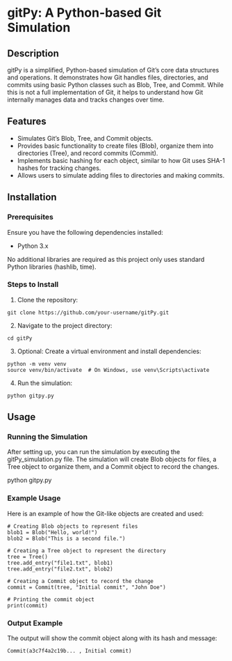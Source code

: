 # gitPy: A Python-based Git Simulation

## Description

gitPy is a simplified, Python-based simulation of Git’s core data structures and operations. It demonstrates how Git handles files, directories, and commits using basic Python classes such as Blob, Tree, and Commit. While this is not a full implementation of Git, it helps to understand how Git internally manages data and tracks changes over time.

## Features
- Simulates Git’s Blob, Tree, and Commit objects.
- Provides basic functionality to create files (Blob), organize them into directories (Tree), and record commits (Commit).
- Implements basic hashing for each object, similar to how Git uses SHA-1 hashes for tracking changes.
- Allows users to simulate adding files to directories and making commits.

## Installation

### Prerequisites

Ensure you have the following dependencies installed:
- Python 3.x

No additional libraries are required as this project only uses standard Python libraries (hashlib, time).

### Steps to Install
1. Clone the repository:
```
git clone https://github.com/your-username/gitPy.git
```

2. Navigate to the project directory:
```
cd gitPy
```

 3. Optional: Create a virtual environment and install dependencies:
```
python -m venv venv
source venv/bin/activate  # On Windows, use venv\Scripts\activate
```

 4. Run the simulation:
```
python gitpy.py
```


## Usage

### Running the Simulation

After setting up, you can run the simulation by executing the gitPy_simulation.py file. The simulation will create Blob objects for files, a Tree object to organize them, and a Commit object to record the changes.

python gitpy.py

### Example Usage

Here is an example of how the Git-like objects are created and used:
```
# Creating Blob objects to represent files
blob1 = Blob("Hello, world!")
blob2 = Blob("This is a second file.")

# Creating a Tree object to represent the directory
tree = Tree()
tree.add_entry("file1.txt", blob1)
tree.add_entry("file2.txt", blob2)

# Creating a Commit object to record the change
commit = Commit(tree, "Initial commit", "John Doe")

# Printing the commit object
print(commit)
```
### Output Example

The output will show the commit object along with its hash and message:
```
Commit(a3c7f4a2c19b... , Initial commit)
```